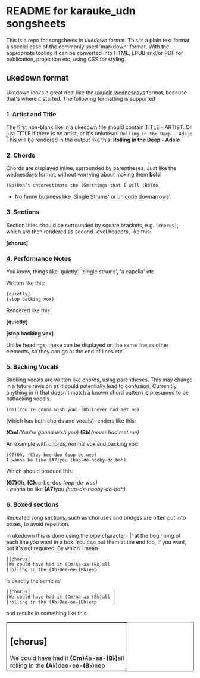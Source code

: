 # README for karauke_udn songsheets

This is a repo for songsheets in _ukedown_ format. This is a plain text format, a special case of the commonly used 'markdown' format. With the appropriate tooling it can be converted into HTML, EPUB and/or PDF for publication, projection etc, using CSS for styling.

## ukedown format

Ukedown looks a great deal like the [ukulele wednesdays](http://ukulelewednesdays.com) format, because that's where it started. The following formatting is supported


### 1. Artist and Title

The first non-blank like in a ukedown file should contain TITLE - ARTIST.
Or just TITLE if there is no artist, or it's unknown.
    ```
    Rolling in the Deep - Adele
    ```
This will  be rendered in the output like this:
**Rolling in the Deep - Adele**

### 2. Chords
Chords are displayed inline, surrounded by parentheses. Just like the wednesdays format, without worrying about making them **bold**
 ```
(Bb)Don’t underestimate the (Gm)things that I will (Bb)do
 ```
  - No funny business like 'Single Strums' or unicode downarrows'

### 3. Sections
Section titles should be surrounded by square brackets, e.g. `[chorus]`, which are then rendered as second-level headers, like this:

**[chorus]**

### 4. Performance Notes
You know, things like 'quietly', 'single strums', 'a capella' etc

Written like this:

```
{quietly}
{stop backing vox}
```

Rendered like this:

**[quietly]**

**[stop backing vox]**

Unlike headings, these can be displayed on the same line as other elements, so they can go at the end of lines etc.

### 5. Backing Vocals
Backing vocals are written like chords, using parentheses. This may change in a future revision as it could potentially lead to confusion. Currenltly anything in () that doesn't match a known chord pattern is presumed to be babacking vocals.

```
(Cm)(You’re gonna wish you) (Bb)(never had met me)
```

(which has both chords and vocals) renders like this:

**(Cm)**_(You’re gonna wish you)_ **(Bb)**_(never had met me)_

An example with chords, normal vox and backing vox:
```
(G7)Oh, (C)oo-bee-doo (oop-de-wee)
I wanna be like (A7)you (hup-de-hooby-do-bah)
```
Which should produce this:

<b>(G7)</b>Oh, <b>(C)</b>oo-be-doo <i>(opp-de-wee)</i><br/>
I wanna be like <b>(A7)</b>you <i>(hup-de-hooby-do-bah)</i><br/>

### 6. Boxed sections
Repeated song sections, such as choruses and bridges are often put into boxes, to avoid repetition.

In ukedown this is done using the _pipe_  character, '|' at the beginning of each line you want in a box. You can put them at the end too, if you want, but it's not required. By which I mean

```
|[chorus]
|We could have had it (Cm)Aa-aa-(Bb)all
|rolling in the (Ab)Dee-ee-(Bb)eep
```

is exactly the same as

```
|[chorus]                               |
|We could have had it (Cm)Aa-aa-(Bb)all |
|rolling in the (Ab)Dee-ee-(Bb)eep      |
```

and results in something like this

<table border="1px solid black" padding="5px" width="80%" margin-left="5%">
<tr>
<td>
<h2>[chorus]</h2>
We could have had it <b>(Cm)</b>Aa-aa-<b>(B&flat;)</b>all</br>
rolling in the <b>(A&flat;)</b>dee-ee-<b>(B&flat;)</b>eep

</td>
<tr>
</table>
